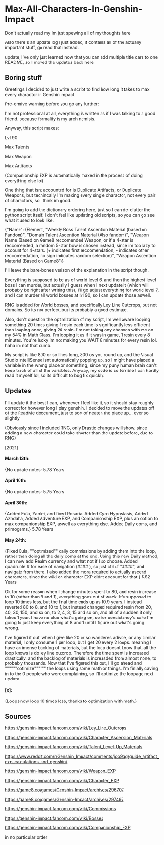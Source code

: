 # Max-All-Characters-In-Genshin-Impact

Don't actually read my Im just spewing all of my thoughts here

Also there's an update log I just added, it contains all of the actually important stuff, go read that instead.

update, I've only just learned now that you can add multiple title cars to one README, so I moved the updates back here

## Boring stuff
Greetings I decided to just write a script to find how long it takes to max every charactor in Genshin impact

Pre-emtive warning before you go any further:

I'm not professional at all, everything is written as if I was talking to a good friend. because formality is my arch nemisis.

Anyway, this script maxes:

Lvl 90

Max Talents

Max Weapon

Max Artifacts

(Companionship EXP is automatically maxed in the process of doing everything else lol)

One thing that isnt accounted for is Duplicate Artifacts, or Duplicate Weapons, but techincally I'm maxing every single charactor, not every pair of charactors, so I think im good.

I'm going to add the dictionary ordering here, just so I can de-clutter the python script itself. I don't feel like updating old scripts, so you can go see what it used to look like.

{"Name": (Element, "Weekly Boss Talent Ascention Material (based on Fandom)", "Domain Talent Ascention Material (Also fandom)", "Weapon Name (Based on Game8 reccomended Weapon, or if a 4-star is reccomended, a random 5-star bow is chosen instead, since im too lazy to account for 4-stars. (+ indicates first reccomendation, - indicates other reccomendation, no sign indicates random selection)", "Weapon Ascention Material (Based on Game8")}


I'll leave the bare-bones verison of the explanation in the script though.

Everything is supposed to be as of world level 6, and then the highest level boss I can murder, but actually I guess when I next update it (which will probably be right after writing this), I'll go adjust everything for world level 7, and I can murder all world bosses at lvl 90, so I can update those aswell.

RNG is added for World bosses, and specifically Ley Line Outcrops, but not domains.
So its not perfect, but its probably a good estimate.

Also, don't question the optimization of my script, Im well aware looping something 20 times giving 1 resin each time is significantly less efficient than looping once, giving 20 resin. I'm not taking any chances with me an my 54% in Math Class. I'm looping it as if it was in game, 1 resin every 8 minutes.
You're lucky im not making you WAIT 8 minutes for every resin lol.
haha im not that dumb.

My script is like 800 or so lines long, 800 os you round up, and the Visual Studio IntelliSense isnt automatically popping up, so I might have placed a variable in the wrong place or something, since my puny human brain can't keep track of all of the variables. Anyway, my code is so terrible I can hardly read it myself lol, so its difficult to bug fix quickly.

## Updates
I'll update it the best I can, whenever I feel like it, so it should stay roughly correct for however long I play genshin.
I decided to move the updates off of the ReadMe doccument, just to sort of neaten the place up... ever so slightly.

(Obviously since I included RNG, only Drastic changes will show. since adding a new character could take shorter than the update before, due to RNG)





[2021]


#### March 13th:
{No update notes} 5.78 Years

#### April 10th:
{No update notes} 5.75 Years


#### April 30th:
{Added Eula, Yanfei, and fixed Rosaria. Added Cyro Hypostasis, Added Azhdaha, Added Adventure EXP, and Companionship EXP, plus an option to max companionship EXP, aswell as everything else. Added Daily coms, and primogems.} 5.78 Years

#### May 24th:
{Fixed Eula, ""optimized"" daily commissions by adding them into the loop, rather than doing all the daily coms at the end. Using this new Daily method, I can now add Realm currency and what not if I so choose. Added quadruple # for ease of navigation (#### ), so just ctrl+f "####", and navigate from there. I also added the mora required to actually ascend characters, since the wiki on character EXP didnt account for that.} 5.52 Years


Ok for some reason when I change minutes spent to 80, and resin increase to 10 (rather than 8 and 1), everything goes out of wack. It's supposed to loop 10 times less, but the final time ends up as 10.9 years. I instead reverted 80 to 8, and 10 to 1, but instead changed required resin from 20, 40, 30, 150, and so on, to 2, 4, 3, 15 and so on, and all of a sudden it only takes 1 year. I have no clue what's going on, so for consistancy's sake I'm going to just keep everything at 8 and 1 until I figure out what's going wrong.


I've figured it out, when I give like 20 or so wanderes adivce, or any similar material, I only consume 1 per loop, but I get 20 every 2 loops. meaning I have an imense backlog of materials, but the loop doesnt know that. all the loop knows is do ley line outcrop. Therefore the time spent is increased drastically, and the backlog of materials is increasded from almost none, to probably thousands. Now that I've figured this out, I'll go ahead and """"""optimize"""""" the loops using some math or things. I'm finially caving in to the 0 people who were complaining, so I'll optimize the loopage next update.

#### [x]:
{Loops now loop 10 times less, thanks to optimization with math.}




## Sources
https://genshin-impact.fandom.com/wiki/Ley_Line_Outcrops

https://genshin-impact.fandom.com/wiki/Character_Ascension_Materials

https://genshin-impact.fandom.com/wiki/Talent_Level-Up_Materials

https://www.reddit.com/r/Genshin_Impact/comments/joo9qg/guide_artifact_exp_calculations_and_genshin/

https://genshin-impact.fandom.com/wiki/Weapon_EXP

https://genshin-impact.fandom.com/wiki/Character_EXP

https://game8.co/games/Genshin-Impact/archives/296707

https://game8.co/games/Genshin-Impact/archives/297497

https://genshin-impact.fandom.com/wiki/Commissions

https://genshin-impact.fandom.com/wiki/Bosses

https://genshin-impact.fandom.com/wiki/Companionship_EXP

in no particular order
   
